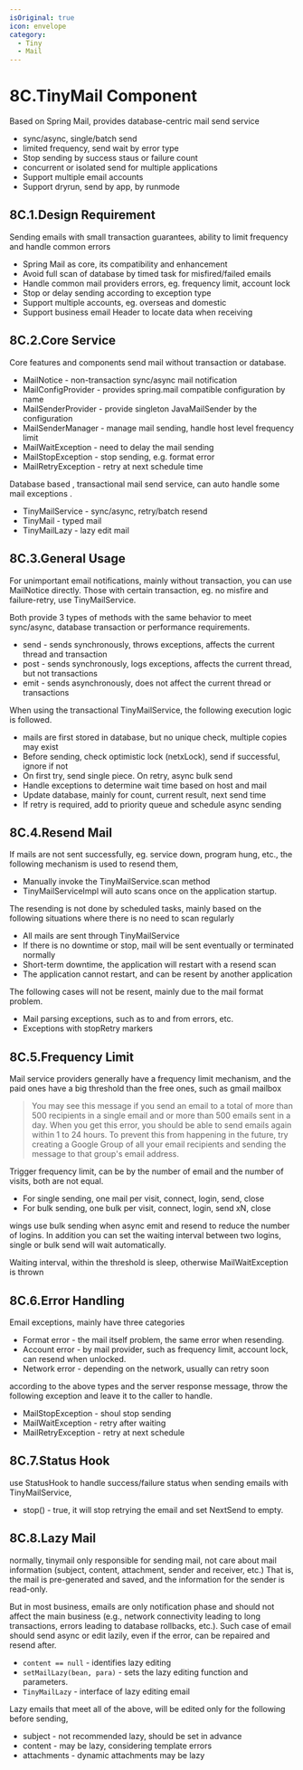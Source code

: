 ```yaml
---
isOriginal: true
icon: envelope
category:
  - Tiny
  - Mail
---
```


# 8C.TinyMail Component

Based on Spring Mail, provides database-centric mail send service

* sync/async, single/batch send
* limited frequency, send wait by error type
* Stop sending by success staus or failure count
* concurrent or isolated send for multiple applications
* Support multiple email accounts
* Support dryrun, send by app, by runmode

## 8C.1.Design Requirement

Sending emails with small transaction guarantees, ability to limit frequency and handle common errors

* Spring Mail as core, its compatibility and enhancement
* Avoid full scan of database by timed task for misfired/failed emails
* Handle common mail providers errors, eg. frequency limit, account lock
* Stop or delay sending according to exception type
* Support multiple accounts, eg.  overseas and domestic
* Support business email Header to locate data when receiving

## 8C.2.Core Service

Core features and components send mail without transaction or database.

* MailNotice - non-transaction sync/async mail notification
* MailConfigProvider - provides spring.mail compatible configuration by name
* MailSenderProvider - provide singleton JavaMailSender by the configuration
* MailSenderManager - manage mail sending, handle host level frequency limit
* MailWaitException - need to delay the mail sending
* MailStopException - stop sending, e.g. format error
* MailRetryException - retry at next schedule time

Database based , transactional mail send service, can auto handle some mail exceptions .

* TinyMailService - sync/async, retry/batch resend
* TinyMail - typed mail
* TinyMailLazy - lazy edit mail

## 8C.3.General Usage

For unimportant email notifications, mainly without transaction, you can use MailNotice directly.
Those with certain transaction, eg. no misfire and failure-retry, use TinyMailService.

Both provide 3 types of methods with the same behavior to meet sync/async, database transaction or performance requirements.

* send - sends synchronously, throws exceptions, affects the current thread and transaction
* post - sends synchronously, logs exceptions, affects the current thread, but not transactions
* emit - sends asynchronously, does not affect the current thread or transactions

When using the transactional TinyMailService, the following execution logic is followed.

* mails are first stored in database, but no unique check, multiple copies may exist
* Before sending, check optimistic lock (netxLock), send if successful, ignore if not
* On first try, send single piece. On retry, async bulk send
* Handle exceptions to determine wait time based on host and mail
* Update database, mainly for count, current result, next send time
* If retry is required, add to priority queue and schedule async sending

## 8C.4.Resend Mail

If mails are not sent successfully, eg. service down, program hung, etc., the following mechanism is used to resend them,

* Manually invoke the TinyMailService.scan method
* TinyMailServiceImpl will auto scans once on the application startup.

The resending is not done by scheduled tasks, mainly based on the following situations where there is no need to scan regularly

* All mails are sent through TinyMailService
* If there is no downtime or stop, mail will be sent eventually or terminated normally
* Short-term downtime, the application will restart with a resend scan
* The application cannot restart, and can be resent by another application

The following cases will not be resent, mainly due to the mail format problem.

* Mail parsing exceptions, such as to and from errors, etc.
* Exceptions with stopRetry markers

## 8C.5.Frequency Limit

Mail service providers generally have a frequency limit mechanism, and the paid ones have a big threshold
than the free ones, such as gmail mailbox

> You may see this message if you send an email to a total of more than 500 recipients in
> a single email and or more than 500 emails sent in a day.
> When you get this error, you should be able to send emails again within 1 to 24 hours.
> To prevent this from happening in the future, try creating a Google Group of all your
> email recipients and sending the message to that group's email address.

Trigger frequency limit, can be by the number of email and the number of visits, both are not equal.

* For single sending, one mail per visit, connect, login, send, close
* For bulk sending, one bulk per visit, connect, login, send xN, close

wings use bulk sending when async emit and resend to reduce the number of logins.
In addition you can set the waiting interval between two logins, single or bulk
send will wait automatically.

Waiting interval, within the threshold is sleep, otherwise MailWaitException is thrown

## 8C.6.Error Handling

Email exceptions, mainly have three categories

* Format error - the mail itself problem, the same error when resending.
* Account error - by mail provider, such as frequency limit, account lock, can resend when unlocked.
* Network error - depending on the network, usually can retry soon

according to the above types and the server response message,
throw the following exception  and leave it to the caller to handle.

* MailStopException - shoul stop sending
* MailWaitException - retry after waiting
* MailRetryException - retry at next schedule

## 8C.7.Status Hook

use StatusHook to handle success/failure status when sending emails with TinyMailService,

* stop() - true, it will stop retrying the email and set NextSend to empty.

## 8C.8.Lazy Mail

normally, tinymail only responsible for sending mail, not care about mail information
(subject, content, attachment, sender and receiver, etc.)
That is, the mail is pre-generated and saved, and the information for the sender is read-only.

But in most business, emails are only notification phase and should not affect the main business
(e.g., network connectivity leading to long transactions, errors leading to database rollbacks, etc.).
Such case of email should send async or edit lazily, even if the error, can be repaired and resend after.

* `content == null` - identifies lazy editing
* `setMailLazy(bean, para)` - sets the lazy editing function and parameters.
* `TinyMailLazy` - interface of lazy editing email

Lazy emails that meet all of the above, will be edited only for the following before sending,

* subject - not recommended lazy, should be set in advance
* content - may be lazy, considering template errors
* attachments - dynamic attachments may be lazy

